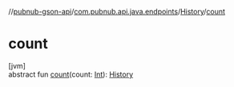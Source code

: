 //[pubnub-gson-api](../../../index.md)/[com.pubnub.api.java.endpoints](../index.md)/[History](index.md)/[count](count.md)

# count

[jvm]\
abstract fun [count](count.md)(count: [Int](https://kotlinlang.org/api/latest/jvm/stdlib/kotlin-stdlib/kotlin/-int/index.html)): [History](index.md)
